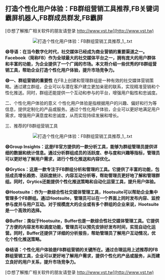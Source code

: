 ## **打造个性化用户体验：FB群组营销工具推荐,FB关键词霸屏机器人,FB群成员群发,FB霸屏**

[😍想了解推广相关软件的朋友请登录 http://www.vst.tw](http://www.vst.tw)

 <center><img src="https://vst.tw/MP4/tuiguang/png/6.png" alt="打造个性化用户体验：FB群组营销工具推荐_1_.txt"></center>

**😄导语：在当今数字化时代，社交媒体已经成为商业营销的重要渠道之一。Facebook（简称FB）作为全球最大的社交媒体平台之一，拥有庞大的用户群体和丰富的功能，为企业提供了一个广阔的市场。本文将介绍一些优秀的FB群组营销工具，帮助企业打造个性化用户体验，提升市场竞争力。**

**😄一、群组营销的重要性**
在FB上创建和管理群组是一种有效的社交媒体营销策略。通过建立群组，企业可以与潜在客户建立更加亲密的联系，实现精准营销和个性化推送。同时，群组还能提供一个互动和参与的平台，增强用户黏性和忠诚度。

二、个性化用户体验的意义
个性化用户体验是指根据用户的兴趣、偏好和行为等信息，提供定制化的产品或服务。通过个性化用户体验，企业可以更好地满足用户需求，增强用户满意度和忠诚度，从而实现持续发展和增长。

三、推荐的FB群组营销工具

 <center><img src="https://vst.tw/MP4/tuiguang/png/8.png" alt="打造个性化用户体验：FB群组营销工具推荐_1_.txt"></center>

**😄Group Insights：这是FB官方提供的一款分析工具，能够为群组管理员提供详细的数据和统计信息。通过分析群组成员的活跃度、参与度和兴趣等指标，管理员可以更好地了解用户需求，进行个性化推送和内容优化。**

**😄Grytics：这是一款专注于FB群组分析和管理的工具。它提供了丰富的功能，包括成员增长趋势、活跃度统计、内容互动分析等，帮助管理员更好地了解和管理群组。同时，Grytics还能提供个性化推送策略和自动化运营工具，提升用户体验。**

**😄Hootsuite：作为一款综合性社交媒体管理工具，Hootsuite可以帮助企业集中管理多个FB群组。通过Hootsuite，管理员可以在一个界面上同时发布内容、监控参与度并与用户互动。对于规模庞大的企业或有多个群组的企业来说，Hootsuite是一个高效的选择。**

**😄Buffer：类似于Hootsuite，Buffer也是一款综合性社交媒体管理工具。它提供了方便的内容发布和调度功能，管理员可以预先安排好发布时间，实现自动化运营。同时，Buffer还提供了详细的分析报告，帮助管理员了解用户互动情况，优化个性化推送策略。**

**😄结语：个性化用户体验是FB群组营销的关键所在。通过合理运用上述推荐的FB群组营销工具，企业可以更好地了解用户需求，提供个性化的产品或服务，从而建立良好的用户关系，提升市场竞争力。**

[😍想了解推广相关软件的朋友请登录 http://www.vst.tw](http://www.vst.tw)



